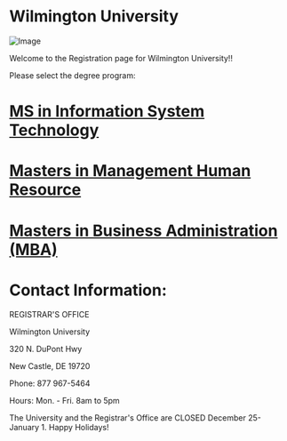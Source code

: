 # Wilmington University

![Image](http://ccp.edu/sites/default/files/images/CollegePublicArt/wilmington.png)


Welcome to the Registration page for Wilmington University!!

Please select the degree program:
# [MS in Information System Technology](link1.md)
# [Masters in  Management Human Resource](link2.md)
# [Masters in Business Administration (MBA)](link3.md)

# Contact Information:

REGISTRAR'S OFFICE

Wilmington University

320 N. DuPont Hwy

New Castle, DE 19720

Phone: 877 967-5464

Hours: Mon. - Fri. 8am to 5pm


The University and the Registrar's Office are CLOSED December 25-January 1.
Happy Holidays!

